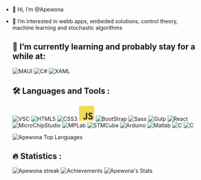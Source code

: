 - 👋 Hi, I’m @Apewona
- 👀 I’m interested in webb apps, embeded solutions, control theory, machine learning and stochastic algorithms
  <h2>🌱 I’m currently learning and probably stay for a while at:</h2>
  <img src="https://raw.githubusercontent.com/MahmudX/awesome-maui/main/dotnet_bot.svg" alt="MAUI" width="40" height="40">
  <img src="https://upload.wikimedia.org/wikipedia/commons/0/0d/C_Sharp_wordmark.svg" alt="C#" width="40" height="40">
  <img src="https://user-images.githubusercontent.com/16964652/66596008-f4e3ed80-eb50-11e9-9a8a-3e9a5adf4d7c.png" alt="XAML" width="40" height="40">
  <h2>🛠 Languages and Tools :</h2>
  <p></p>
  <p></p>
  <img src="https://img.icons8.com/fluent/48/000000/visual-studio-code-2019.png" alt="VSC" width="40" height="40">
  <img src="https://img.icons8.com/color/48/000000/html-5--v1.png" alt="HTML5" width="40" height="40">
  <img src="https://img.icons8.com/color/48/000000/css3.png" alt="CSS3" width="40" height="40">
  <img src="https://raw.githubusercontent.com/devicons/devicon/master/icons/javascript/javascript-original.svg" alt="JS" width="40" height="40">
  <img src="https://upload.wikimedia.org/wikipedia/commons/b/b2/Bootstrap_logo.svg" alt="BootStrap" width="40" height="40">
  <img src="https://upload.wikimedia.org/wikipedia/commons/9/96/Sass_Logo_Color.svg" alt="Sass" width="40" height="40">
  <img src="https://upload.wikimedia.org/wikipedia/commons/7/72/Gulp.js_Logo.svg" alt="Gulp" width="40" height="40">
  <img src="https://upload.wikimedia.org/wikipedia/commons/a/a7/React-icon.svg" alt="React" width="40" height="40">
  <img src="https://upload.wikimedia.org/wikipedia/commons/c/ca/Microchip-Logo.svg" alt="MicroChipStudio" width="60" height="40">
  <img src="https://iconape.com/wp-content/files/wm/349495/png/mplab-x-ide-logo.png" alt="MPLab" width="40" height="40">
  <img src="https://blog.mbedded.ninja/programming/integrated-development-environments-ides/stm32cubeide/stm32-cube-ide-logo.png" alt="STMCube" width="60" height="40">
  <img src="https://upload.wikimedia.org/wikipedia/commons/7/73/Arduino_IDE_logo.svg" alt="Arduino" width="40" height="40">
  <img src="https://upload.wikimedia.org/wikipedia/commons/2/21/Matlab_Logo.png" alt="Matlab" width="40" height="40">
  <img src="https://upload.wikimedia.org/wikipedia/commons/1/19/C_Logo.png" alt="C" width="40" height="40">
  <img src="https://upload.wikimedia.org/wikipedia/commons/0/00/AssemblyScript_logo_2020.svg" alt="C" width="40" height="40">
  <p></p>
  <img alt="Apewona Top Languages" src="https://github-readme-stats.vercel.app/api/top-langs?username=Apewona&langs_count=4&layout=compact&theme=react&bg_color=1F222E&title_color=68C3D4&icon_color=F8D866&border_color=1F222E" height="198px"/>
  <p></p>
  <p></p>
  
  <h2>🔥 Statistics :</h2>
  <img alt="Apewona streak" src="http://github-readme-streak-stats.herokuapp.com?user=Apewona&theme=monokai&hide_border=true&date_format=j%20M%5B%20Y%5D&background=1F222E&stroke=FFFFFF&currStreakLabel=FFE8D1&sideLabels=FFE8D1&ring=68C3D4&fire=568EA3&currStreakNum=FFFFFF&sideNums=68C3D4"/>
  <img alt="Achievements" src="https://github-profile-trophy.vercel.app/?username=Apewona&theme=nord&title=MultiLanguage,Commits,Followers,Stars&no-frame=true&margin-w=18"/>
  <img alt="Apewona's Stats" src="https://denvercoder1-github-readme-stats.vercel.app/api/?username=Apewona&show_icons=true&include_all_commits=true&count_private=true&theme=react&hide_border=true&bg_color=1F222E&title_color=68C3D4&icon_color=FFE8D1&hide_title=true&hide=contribs"/>
<!---
Apewona/Apewona is a ✨ special ✨ repository because its `README.md` (this file) appears on your GitHub profile.
You can click the Preview link to take a look at your changes.
--->
